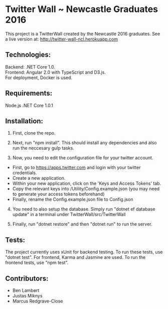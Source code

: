 # Twitter Wall ~ Newcastle Graduates 2016
This project is a TwitterWall created by the Newcastle 2016 graduates. See a live version at: http://twitter-wall-ncl.herokuapp.com

## Technologies:
Backend: .NET Core 1.0.  
Frontend: Angular 2.0 with TypeScript and D3.js.  
For deployment, Docker is used.

## Requirements:
Node.js
.NET Core 1.0.1

## Installation:
1) First, clone the repo.  

2) Next, run "npm install". This should install any dependencies and also run the neccesary gulp tasks.

3) Now, you need to edit the configuration file for your twitter account.  
* First, go to https://apps.twitter.com and login with your twitter credentials.
* Create a new application.
* Within your new application, click on the 'Keys and Access Tokens' tab.
* Copy the relevant keys into /Utility/Config.example.json (you may need to generate your access tokens beforehand)
* Finally, rename the Config.example.json file to Config.json
	
4) You need to also setup the database. Simply run "dotnet ef database update" in a terminal under TwitterWall/src/TwitterWall

5) Finally, run "dotnet restore" and then "dotnet run" to run the server.

## Tests:
The project currently uses xUnit for backend testing. To run these tests, use "dotnet test".
For frontend, Karma and Jasmine are used. To run the frontend tests, use "npm test".

## Contributors:
* Ben Lambert
* Justas Miknys
* Marcus Redgrave-Close
